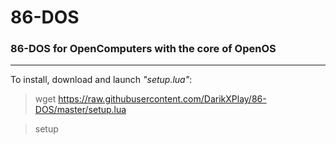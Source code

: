 # 86-DOS
### 86-DOS for OpenComputers with the core of OpenOS
---
To install, download and launch _"setup.lua"_:

> wget https://raw.githubusercontent.com/DarikXPlay/86-DOS/master/setup.lua

> setup
